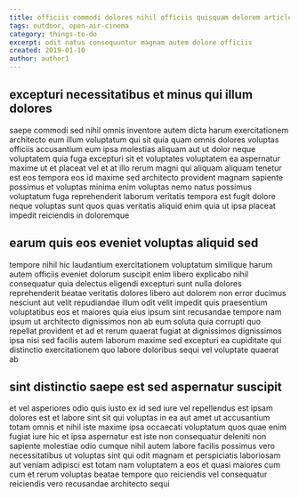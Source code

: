 ```yaml
---
title: officiis commodi dolores nihil officiis quisquam dolorem article 1738
tags: outdoor, open-air-cinema
category: things-to-do
excerpt: odit natus consequuntur magnam autem dolore officiis
created: 2019-01-10
author: author1
---
```


## excepturi necessitatibus et minus qui illum dolores

saepe commodi sed nihil omnis inventore autem dicta harum exercitationem architecto eum illum voluptatum qui sit quia quam omnis dolores voluptas officiis accusantium eum ipsa molestias aliquam aut ut dolor neque voluptatem quia fuga excepturi sit et voluptates voluptatem ea aspernatur maxime ut et placeat vel et at illo rerum magni qui aliquam aliquam tenetur est eos tempora eos id maxime sed architecto provident magnam sapiente possimus et voluptas minima enim voluptas nemo natus possimus voluptatum fuga reprehenderit laborum veritatis tempora est fugit dolore neque voluptas sunt quos quas veritatis aliquid enim quia ut ipsa placeat impedit reiciendis in doloremque

## earum quis eos eveniet voluptas aliquid sed

tempore nihil hic laudantium exercitationem voluptatum similique harum autem officiis eveniet dolorum suscipit enim libero explicabo nihil consequatur quia delectus eligendi excepturi sunt nulla dolores reprehenderit beatae veritatis dolores libero aut dolorem non error ducimus nesciunt aut velit repudiandae illum odit velit impedit quis praesentium voluptatibus eos et maiores quia eius ipsum sint recusandae tempore nam ipsum ut architecto dignissimos non ab eum soluta quia corrupti quo repellat provident et ad et rerum quaerat fugiat at dignissimos dignissimos ipsa nisi sed facilis autem laborum maxime sed excepturi ea cupiditate qui distinctio exercitationem quo labore doloribus sequi vel voluptate quaerat ab

## sint distinctio saepe est sed aspernatur suscipit

et vel asperiores odio quis iusto ex id sed iure vel repellendus est ipsam dolores est et labore sint sit qui voluptas in ea aut amet ut accusantium totam omnis et nihil iste maxime ipsa occaecati voluptatum quos quae enim fugiat iure hic et ipsa aspernatur est iste non consequatur deleniti non sapiente molestiae odio cumque nihil autem labore facilis possimus vero necessitatibus ut voluptas sint qui odit magnam et perspiciatis laboriosam aut veniam adipisci est totam nam voluptatem a eos et quasi maiores cum cum et rerum voluptas beatae tempore quo reiciendis vel consequatur reiciendis vero recusandae architecto sequi
